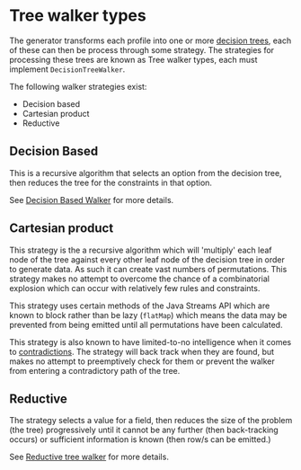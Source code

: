 # Tree walker types

The generator transforms each profile into one or more [decision trees](../decisionTrees/DecisionTrees.md), each of these can then be process through some strategy. The strategies for processing these trees are known as Tree walker types, each must implement `DecisionTreeWalker`.

The following walker strategies exist:

* Decision based
* Cartesian product
* Reductive

## Decision Based
This is a recursive algorithm that selects an option from the decision tree, then reduces the tree for the constraints in that option.

See [Decision Based Walker](DecisionBasedWalker.md) for more details.

## Cartesian product
This strategy is the a recursive algorithm which will 'multiply' each leaf node of the tree against every other leaf node of the decision tree in order to generate data. As such it can create vast numbers of permutations. This strategy makes no attempt to overcome the chance of a combinatorial explosion which can occur with relatively few rules and constraints.

This strategy uses certain methods of the Java Streams API which are known to block rather than be lazy (`flatMap`) which means the data may be prevented from being emitted until all permutations have been calculated.

This strategy is also known to have limited-to-no intelligence when it comes to [contradictions](../../user/Contradictions.md). The strategy will back track when they are found, but makes no attempt to preemptively check for them or prevent the walker from entering a contradictory path of the tree.

## Reductive
The strategy selects a value for a field, then reduces the size of the problem (the tree) progressively until it cannot be any further (then back-tracking occurs) or sufficient information is known (then row/s can be emitted.)

See [Reductive tree walker](ReductiveTreeWalker.md) for more details.

